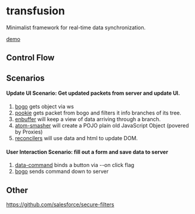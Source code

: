 # transfusion
Minimalist framework for real-time data synchronization.

[demo](https://github.com/fantasyui-com/hurlyburly)

## Control Flow

## Scenarios

#### Update UI Scenario: Get updated packets from server and update UI.

 1. [bogo](https://github.com/fantasyui-com/bogo) gets object via ws
 2. [pookie](https://github.com/fantasyui-com/pookie) gets packet from bogo and filters it info branches of its tree.
 3. [enbuffer](https://github.com/fantasyui-com/enbuffer) will keep a view of data arriving through a branch.
 4. [atom-smasher](https://github.com/fantasyui-com/atom-smasher) will create a POJO plain old JavaScript Object (povered by Proxies)
 5. [reconcilers](https://github.com/fantasyui-com/reconcilers) will use data and html to update DOM.

#### User Interaction Scenario: fill out a form and save data to server

1. [data-command](https://github.com/fantasyui-com/data-command) binds a button via --on click flag
2. [bogo](https://github.com/fantasyui-com/bogo) sends command down to server





## Other

https://github.com/salesforce/secure-filters
